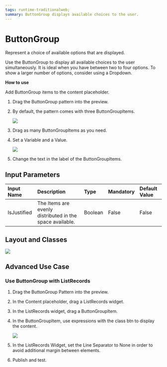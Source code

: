 ```yaml
---
tags: runtime-traditionalweb;
summary: ButtonGroup displays available choices to the user.
---
```


# ButtonGroup

Represent a choice of available options that are displayed.

Use the ButtonGroup to display all available choices to the user simultaneously. It is ideal when you have between two to four options. To show a larger number of options, consider using a Dropdown.

**How to use**

Add ButtonGroup items to the content placeholder.

1. Drag the ButtonGroup pattern into the preview.
2. By default, the pattern comes with three ButtonGroupItems.

   ![](https://github.com/danielmarquespt/docs-product/tree/e7ea3f444d5129dab245c69ab72ae091554bc4fb/src/develop/ui/patterns/web/controls/images/buttongroup-image-1.png%3E)

3. Drag as many ButtonGroupItems as you need.
4. Set a Variable and a Value.

   ![](https://github.com/danielmarquespt/docs-product/tree/e7ea3f444d5129dab245c69ab72ae091554bc4fb/src/develop/ui/patterns/web/controls/images/buttongroup-image-2.png%3E)

5. Change the text in the label of the ButtonGroupItems.

## Input Parameters

| **Input Name** | **Description** | **Type** | **Mandatory** | **Default Value** |
| :--- | :--- | :--- | :--- | :--- |
| IsJustified | The Items are evenly distributed in the space available. | Boolean | False | False |

## Layout and Classes

![](https://github.com/danielmarquespt/docs-product/tree/e7ea3f444d5129dab245c69ab72ae091554bc4fb/src/develop/ui/patterns/web/controls/images/buttongroup-image-3.png%3E)

## Advanced Use Case

### Use ButtonGroup with ListRecords

1. Drag the ButtonGroup Pattern into the preview.
2. In the Content placeholder, drag a ListRecords widget.
3. In the ListRecords widget, drag a ButtonGroupItem.
4. In the ButtonGroupItem, use expressions with the class btn to display the content.

   ![](https://github.com/danielmarquespt/docs-product/tree/e7ea3f444d5129dab245c69ab72ae091554bc4fb/src/develop/ui/patterns/web/controls/images/buttongroup-image-4.png%3E)

5. In the ListRecords Widget, set the Line Separator to None in order to avoid additional margin between elements.
6. Publish and test.

